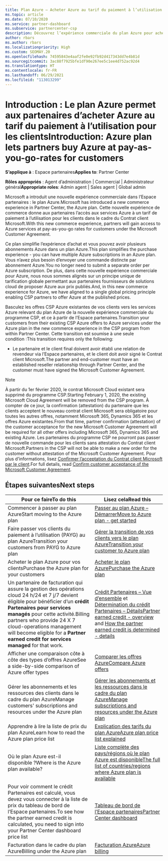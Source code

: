 ```yaml
---
title: Plan Azure – Acheter Azure au tarif du paiement à l’utilisation
ms.topic: article
ms.date: 07/10/2020
ms.service: partner-dashboard
ms.subservice: partnercenter-csp
description: Découvrez l’expérience commerciale du plan Azure pour acheter des services Azure au tarif du paiement à l’utilisation pour les clients. Découvrez également les nouvelles exigences de sécurité.
author: rbars
ms.author: rbars
ms.localizationpriority: High
ms.custom: SEOMAY.20
ms.openlocfilehash: 74595843e4aaf2fe0e92fb92d417343dd7e4b81d
ms.sourcegitcommit: 3ac88f7925bfe1df90e267ee5c1ee4d752ac92d4
ms.translationtype: HT
ms.contentlocale: fr-FR
ms.lasthandoff: 06/29/2021
ms.locfileid: "113013299"
---
```

# <a name="introduction-azure-plan-lets-partners-buy-azure-at-pay-as-you-go-rates-for-customers"></a><span data-ttu-id="ba23a-104">Introduction : Le plan Azure permet aux partenaires d’acheter Azure au tarif du paiement à l’utilisation pour les clients</span><span class="sxs-lookup"><span data-stu-id="ba23a-104">Introduction: Azure plan lets partners buy Azure at pay-as-you-go-rates for customers</span></span>

<span data-ttu-id="ba23a-105">**S’applique à** : Espace partenaires</span><span class="sxs-lookup"><span data-stu-id="ba23a-105">**Applies to**: Partner Center</span></span>

<span data-ttu-id="ba23a-106">**Rôles appropriés** : Agent d’administration | Commercial | Administrateur général</span><span class="sxs-lookup"><span data-stu-id="ba23a-106">**Appropriate roles**: Admin agent | Sales agent | Global admin</span></span>

<span data-ttu-id="ba23a-107">Microsoft a introduit une nouvelle expérience commerciale dans l’Espace partenaires : le plan Azure.</span><span class="sxs-lookup"><span data-stu-id="ba23a-107">Microsoft has introduced a new commerce experience in Partner Center, the Azure plan.</span></span>  <span data-ttu-id="ba23a-108">Cette nouvelle expérience de commerce donne aux partenaires l’accès aux services Azure à un tarif de paiement à l’utilisation pour les clients dans le cadre du Contrat client Microsoft.</span><span class="sxs-lookup"><span data-stu-id="ba23a-108">With this new commerce experience, partners will gain access to Azure services at pay-as-you-go rates for customers under the Microsoft Customer Agreement.</span></span>

<span data-ttu-id="ba23a-109">Ce plan simplifie l’expérience d’achat et vous pouvez avoir plusieurs abonnements Azure dans un plan Azure.</span><span class="sxs-lookup"><span data-stu-id="ba23a-109">This plan simplifies the purchase experience - you can have multiple Azure subscriptions in an Azure plan.</span></span> <span data-ttu-id="ba23a-110">Vous n’avez plus besoin d’envoyer une commande distincte par abonnement Azure.</span><span class="sxs-lookup"><span data-stu-id="ba23a-110">You no longer need to submit a separate order per Azure subscription.</span></span> <span data-ttu-id="ba23a-111">De plus, dans cette nouvelle expérience commerciale pour Azure, nous nous sommes alignés sur un principe unique de tarification globale permettant aux partenaires fournisseurs de solutions cloud de proposer Azure aux prix publiés.</span><span class="sxs-lookup"><span data-stu-id="ba23a-111">And, in this new commerce experience for Azure, we have aligned to a single global pricing principle enabling CSP partners to offer Azure at the published prices.</span></span>

<span data-ttu-id="ba23a-112">Basculez les offres CSP Azure existantes de vos clients vers les services Azure relevant du plan Azure de la nouvelle expérience commerciale du programme CSP, et ce à partir de l’Espace partenaires.</span><span class="sxs-lookup"><span data-stu-id="ba23a-112">Transition your customers from their existing CSP Azure offers to Azure services under the Azure plan in the new commerce experience in the CSP program from within Partner Center.</span></span> <span data-ttu-id="ba23a-113">Cette transition est soumise à une seule condition :</span><span class="sxs-lookup"><span data-stu-id="ba23a-113">This transition requires only the following:</span></span>

- <span data-ttu-id="ba23a-114">Le partenaire et le client final doivent avoir établi une relation de revendeur via l’Espace partenaires, et le client doit avoir signé le Contrat client Microsoft.</span><span class="sxs-lookup"><span data-stu-id="ba23a-114">The partner and end-customer must have an established reseller relationship through Partner Center, and the customer must have signed the Microsoft Customer Agreement.</span></span>

>[!Note]
><span data-ttu-id="ba23a-115">À partir du 1er février 2020, le contrat Microsoft Cloud existant sera supprimé du programme CSP.</span><span class="sxs-lookup"><span data-stu-id="ba23a-115">Starting February 1, 2020, the existing Microsoft Cloud Agreement will be removed from the CSP program.</span></span> <span data-ttu-id="ba23a-116">À compter de ce jour, la confirmation (attestation) du partenaire que les clients acceptent le nouveau contrat client Microsoft sera obligatoire pour toutes les autres offres, notamment Microsoft 365, Dynamics 365 et les offres Azure existantes.</span><span class="sxs-lookup"><span data-stu-id="ba23a-116">From that time, partner confirmation (attestation) of the customer acceptance for the new Microsoft Customer Agreement will be required for all other offers including Microsoft 365, Dynamics 365 and existing Azure.</span></span> <span data-ttu-id="ba23a-117">Les partenaires du programme CSP ne pourront pas passer de nouvelle commande pour les clients sans attestation du Contrat client Microsoft.</span><span class="sxs-lookup"><span data-stu-id="ba23a-117">Partners in the CSP will not be able to make a new order for the customer without attestation of the Microsoft Customer Agreement.</span></span> <span data-ttu-id="ba23a-118">Pour plus d’informations, lisez [Confirmer l’acceptation du Contrat client Microsoft par le client](confirm-customer-agreement.md).</span><span class="sxs-lookup"><span data-stu-id="ba23a-118">For full details, read [Confirm customer acceptance of the Microsoft Customer Agreement](confirm-customer-agreement.md).</span></span>


## <a name="next-steps"></a><span data-ttu-id="ba23a-119">Étapes suivantes</span><span class="sxs-lookup"><span data-stu-id="ba23a-119">Next steps</span></span>

|<span data-ttu-id="ba23a-120">**Pour ce faire**</span><span class="sxs-lookup"><span data-stu-id="ba23a-120">**To do this**</span></span>   |<span data-ttu-id="ba23a-121">**Lisez cela**</span><span class="sxs-lookup"><span data-stu-id="ba23a-121">**Read this**</span></span>   |
|------------------|---------------------|
|<span data-ttu-id="ba23a-122">Commencer à passer au plan Azure</span><span class="sxs-lookup"><span data-stu-id="ba23a-122">Start moving to the Azure plan</span></span>|[<span data-ttu-id="ba23a-123">Passer au plan Azure – Démarrer</span><span class="sxs-lookup"><span data-stu-id="ba23a-123">Move to Azure plan - get started</span></span>](azure-plan-get-started.md)
|<span data-ttu-id="ba23a-124">Faire passer vos clients du paiement à l’utilisation (PAYG) au plan Azure</span><span class="sxs-lookup"><span data-stu-id="ba23a-124">Transition your customers from PAYG to Azure plan</span></span>|[<span data-ttu-id="ba23a-125">Gérer la transition de vos clients vers le plan Azure</span><span class="sxs-lookup"><span data-stu-id="ba23a-125">Transition your customer to Azure plan</span></span>](azure-plan-transition.md)|
|<span data-ttu-id="ba23a-126">Acheter le plan Azure pour vos clients</span><span class="sxs-lookup"><span data-stu-id="ba23a-126">Purchase the Azure plan for your customers</span></span>|[<span data-ttu-id="ba23a-127">Acheter le plan Azure</span><span class="sxs-lookup"><span data-stu-id="ba23a-127">Purchase the Azure plan</span></span>](purchase-azure-plan.md)|
|<span data-ttu-id="ba23a-128">Un partenaire de facturation qui assure la gestion des opérations cloud 24 h/24 et 7 j/7 devient éligible pour bénéficier d’un **crédit Partenaires pour services managés** pour cette activité.</span><span class="sxs-lookup"><span data-stu-id="ba23a-128">Billing partners who provide 24 X 7 cloud-operations management will become eligible for a **Partner earned credit for services managed** for that work.</span></span>|<span data-ttu-id="ba23a-129">[Crédit Partenaires – Vue d’ensemble](partner-earned-credit.md) et [Détermination du crédit Partenaires – Détails](partner-earned-credit-explanation.md)</span><span class="sxs-lookup"><span data-stu-id="ba23a-129">[Partner earned credit - overview](partner-earned-credit.md) and [How the partner earned credit is determined - details](partner-earned-credit-explanation.md)</span></span>|
|<span data-ttu-id="ba23a-130">Afficher une comparaison côte à côte des types d’offres Azure</span><span class="sxs-lookup"><span data-stu-id="ba23a-130">See a side-by-side comparison of Azure offer types</span></span>|[<span data-ttu-id="ba23a-131">Comparer les offres Azure</span><span class="sxs-lookup"><span data-stu-id="ba23a-131">Compare Azure offers</span></span>](compare-azure-offers.md)|
|<span data-ttu-id="ba23a-132">Gérer les abonnements et les ressources des clients dans le cadre du plan Azure</span><span class="sxs-lookup"><span data-stu-id="ba23a-132">Manage customers' subscriptions and resources under the Azure plan</span></span>|[<span data-ttu-id="ba23a-133">Gérer les abonnements et les ressources dans le cadre du plan Azure</span><span class="sxs-lookup"><span data-stu-id="ba23a-133">Manage subscriptions and resources under the Azure plan</span></span>](azure-plan-manage.md)|
|<span data-ttu-id="ba23a-134">Apprendre à lire la liste de prix du plan Azure</span><span class="sxs-lookup"><span data-stu-id="ba23a-134">Learn how to read the Azure plan price list</span></span>   |[<span data-ttu-id="ba23a-135">Explication des tarifs du plan Azure</span><span class="sxs-lookup"><span data-stu-id="ba23a-135">Azure plan price list explained</span></span>](azure-plan-price-list.md)|
|<span data-ttu-id="ba23a-136">Où le plan Azure est-il disponible ?</span><span class="sxs-lookup"><span data-stu-id="ba23a-136">Where is the Azure plan available?</span></span>|[<span data-ttu-id="ba23a-137">Liste complète des pays/régions où le plan Azure est disponible</span><span class="sxs-lookup"><span data-stu-id="ba23a-137">The full list of countries/regions where Azure plan is available</span></span>](https://query.prod.cms.rt.microsoft.com/cms/api/am/binary/RE3QN0x)
|<span data-ttu-id="ba23a-138">Pour voir comment le crédit Partenaires est calculé, vous devez vous connecter à la liste de prix du tableau de bord de l’Espace partenaires.</span><span class="sxs-lookup"><span data-stu-id="ba23a-138">To see how the partner earned credit is calculated, you need to sign into your Partner Center dashboard price list</span></span>|[<span data-ttu-id="ba23a-139">Tableau de bord de l’Espace partenaires</span><span class="sxs-lookup"><span data-stu-id="ba23a-139">Partner Center dashboard</span></span>](https://partner.microsoft.com/dashboard/home)|
|<span data-ttu-id="ba23a-140">Facturation dans le cadre du plan Azure</span><span class="sxs-lookup"><span data-stu-id="ba23a-140">Billing under the Azure plan</span></span>|[<span data-ttu-id="ba23a-141">Facturation Azure</span><span class="sxs-lookup"><span data-stu-id="ba23a-141">Azure billing</span></span>](azure-plan-billing.md)|
